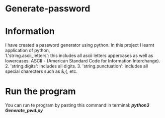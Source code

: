 # Generate-password

# Information
I have created a password generator using python. In this project I learnt application of python,  
1.'string.ascii_letters': this includes all ascii letters uppercases as well as lowercases. ASCII - (American Standard Code for Information Interchange).
2. 'string.digits': includes all digits.
3. 'string.punctuation': includes all special charecters such as &,{, etc.

# Run the program
You can run te program by pasting this command in terminal: ***python3 Generate_pwd.py***
